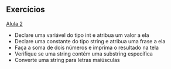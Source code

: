 ## Exercícios

[Alula 2](https://backstage.stone.tech/docs/pagarme-psp/component/golang-lessons/modulo-1/01-fundamentos-do-go/)

- Declare uma variável do tipo int e atribua um valor a ela
- Declare uma constante do tipo string e atribua uma frase a ela
- Faça a soma de dois números e imprima o resultado na tela
- Verifique se uma string contém uma substring específica
- Converte uma string para letras maiúsculas



